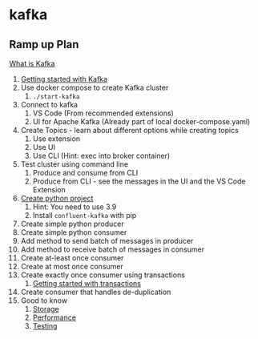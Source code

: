 # kafka

## Ramp up Plan

[What is Kafka](https://developer.confluent.io/what-is-apache-kafka/)

1. [Getting started with Kafka](https://developer.confluent.io/learn-kafka/architecture/get-started/)
1. Use docker compose to create Kafka cluster
   1. `./start-kafka`
1. Connect to kafka
   1. VS Code (From recommended extensions)
   1. UI for Apache Kafka (Already part of local docker-compose.yaml)
1. Create Topics - learn about different options while creating topics
   1. Use extension
   1. Use UI
   1. Use CLI (Hint: exec into broker container)
1. Test cluster using command line
   1. Produce and consume from CLI
   1. Produce from CLI - see the messages in the UI and the VS Code Extension
1. [Create python project](https://developer.confluent.io/get-started/python/#create-project)
   1. Hint: You need to use 3.9
   1. Install `confluent-kafka` with pip
1. Create simple python producer
1. Create simple python consumer
1. Add method to send batch of messages in producer
1. Add method to receive batch of messages in consumer
1. Create at-least once consumer
1. Create at most once consumer
1. Create exactly once consumer using transactions
   1. [Getting started with transactions](https://developer.confluent.io/learn/kafka-transactions-and-guarantees/)
1. Create consumer that handles de-duplication
1. Good to know
   1. [Storage](https://developer.confluent.io/learn/kafka-storage-and-processing/)
   1. [Performance](https://developer.confluent.io/learn/kafka-performance/)
   1. [Testing](https://developer.confluent.io/learn/testing-kafka/)
